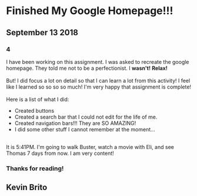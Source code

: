 <!DOCTYPE html>
<html>
<head>
    <meta charset="utf-8" />
    <meta http-equiv="X-UA-Compatible" content="IE=edge">
    <meta name="viewport" content="width=device-width, initial-scale=1">
    <link rel="stylesheet" type="text/css" media="screen" href="main.css" />
    <script src="main.js"></script>
</head>
<body>
<h1 class="title">Finished My Google Homepage!!!</h1>    
<h2 class="date"> September 13 2018</h2>
<h3 class="entry">4</h3>
<p>I have been working on this assignment. I was asked to recreate the google homepage. They told me not to be a perfectionist. I <strong>wasn't!</strong> <strong>Relax!</strong>
<br><br>
But! I did focus a lot on detail so that I can learn a lot from this activity! I feel like I learned so so so so much! I'm very happy that assignment is complete! 
<br><br>
Here is a list of what I did:
<ul>
    <li>Created buttons</li>
    <li>Created a search bar that I could not edit for the life of me.</li>
    <li>Created navigation bars!!! They are SO AMAZING!</li>
    <li>I did some other stuff I cannot remember at the moment...</li>
</ul>
<br>
It is 5:41PM. I'm going to walk Buster, watch a movie with Eli, and see Thomas 7 days from now. I am very content!</p>
<h3 class="thanks">Thanks for reading!</h2>
<h2 class="signature">Kevin Brito</h3>
</body>
</html>